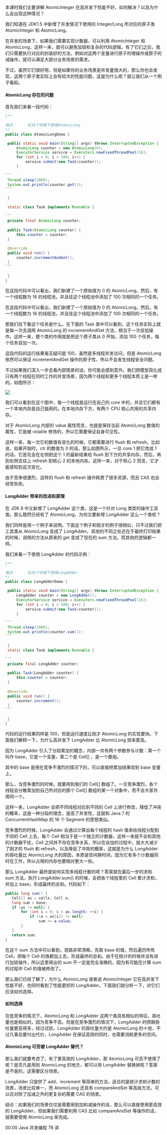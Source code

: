 本课时我们主要讲解 AtomicInteger 在高并发下性能不好，如何解决？以及为什么会出现这种情况？

我们知道在 JDK1.5 中新增了并发情况下使用的 Integer/Long 所对应的原子类 AtomicInteger 和 AtomicLong。

在并发的场景下，如果我们需要实现计数器，可以利用 AtomicInteger 和 AtomicLong，这样一来，就可以避免加锁和复杂的代码逻辑，有了它们之后，我们只需要执行对应的封装好的方法，例如对这两个变量进行原子的增操作或原子的减操作，就可以满足大部分业务场景的需求。

不过，虽然它们很好用，但是如果你的业务场景是并发量很大的，那么你也会发现，这两个原子类实际上会有较大的性能问题，这是为什么呢？就让我们从一个例子看起。

#### AtomicLong 存在的问题
首先我们来看一段代码：

~~~java
/**

描述：     在16个线程下使用AtomicLong
*/
public class AtomicLongDemo {

 public static void main(String[] args) throws InterruptedException {
     AtomicLong counter = new AtomicLong(0);
     ExecutorService service = Executors.newFixedThreadPool(16);
     for (int i = 0; i < 100; i++) {
         service.submit(new Task(counter));
     }

```
 Thread.sleep(2000);
 System.out.println(counter.get());
```

 }

 static class Task implements Runnable {

```
 private final AtomicLong counter;
 
 public Task(AtomicLong counter) {
     this.counter = counter;
 }
 
 @Override
 public void run() {
     counter.incrementAndGet();
 }
```

 }
}
~~~

在这段代码中可以看出，我们新建了一个原始值为 0 的 AtomicLong。然后，有一个线程数为 16 的线程池，并且往这个线程池中添加了 100 次相同的一个任务。

在这段代码中可以看出，我们新建了一个原始值为 0 的 AtomicLong。然后，有一个线程数为 16 的线程池，并且往这个线程池中添加了 100 次相同的一个任务。

那我们往下看这个任务是什么。在下面的 Task 类中可以看到，这个任务实际上就是每一次去调用 AtomicLong 的 incrementAndGet 方法，相当于一次自加操作。这样一来，整个类的作用就是把这个原子类从 0 开始，添加 100 个任务，每个任务自加一次。

这段代码的运行结果毫无疑问是 100，虽然是多线程并发访问，但是 AtomicLong 依然可以保证 incrementAndGet 操作的原子性，所以不会发生线程安全问题。

不过如果我们深入一步去看内部情景的话，你可能会感到意外。我们把模型简化成只有两个线程在同时工作的并发场景，因为两个线程和更多个线程本质上是一样的。如图所示：

![](../pic/Cgq2xl46RpiAC7t7AAAa3NLU-Uk716.png)

我们可以看到在这个图中，每一个线程是运行在自己的 core 中的，并且它们都有一个本地内存是自己独用的。在本地内存下方，有两个 CPU 核心共用的共享内存。

对于 AtomicLong 内部的 value 属性而言，也就是保存当前 AtomicLong 数值的属性，它是被 volatile 修饰的，所以它需要保证自身可见性。

这样一来，每一次它的数值有变化的时候，它都需要进行 flush 和 refresh。比如说，如果开始时，ctr 的数值为 0 的话，那么如图所示，一旦  core 1 把它改成 1 的话，它首先会在左侧把这个 1 的最新结果给 flush 到下方的共享内存。然后，再到右侧去往上 refresh 到核心 2 的本地内存。这样一来，对于核心 2 而言，它才能感知到这次变化。

由于竞争很激烈，这样的 flush 和 refresh 操作耗费了很多资源，而且 CAS 也会经常失败。

#### LongAdder 带来的改进和原理
在 JDK 8 中又新增了 LongAdder 这个类，这是一个针对 Long 类型的操作工具类。那么既然已经有了 AtomicLong，为何又要新增 LongAdder 这么一个类呢？

我们同样是用一个例子来说明。下面这个例子和刚才的例子很相似，只不过我们把工具类从  AtomicLong 变成了 LongAdder。其他的不同之处还在于最终打印结果的时候，调用的方法从原来的 get 变成了现在的 sum 方法。而其他的逻辑都一样。

我们来看一下使用 LongAdder 的代码示例：

~~~java
/**

描述：     在16个线程下使用LongAdder
*/
public class LongAdderDemo {

 public static void main(String[] args) throws InterruptedException {
     LongAdder counter = new LongAdder();
     ExecutorService service = Executors.newFixedThreadPool(16);
     for (int i = 0; i < 100; i++) {
         service.submit(new Task(counter));
     }

```
 Thread.sleep(2000);
 System.out.println(counter.sum());
```

 }
 static class Task implements Runnable {

```
 private final LongAdder counter;
 
 public Task(LongAdder counter) {
     this.counter = counter;
 }
 
 @Override
 public void run() {
     counter.increment();
 }
```

 }
}
~~~


代码的运行结果同样是 100，但是运行速度比刚才 AtomicLong 的实现要快。下面我们解释一下，为什么高并发下 LongAdder 比 AtomicLong 效率更高。

因为 LongAdder 引入了分段累加的概念，内部一共有两个参数参与计数：第一个叫作 base，它是一个变量，第二个是 Cell[] ，是一个数组。

其中的 base 是用在竞争不激烈的情况下的，可以直接把累加结果改到 base 变量上。

那么，当竞争激烈的时候，就要用到我们的 Cell[] 数组了。一旦竞争激烈，各个线程会分散累加到自己所对应的那个 Cell[] 数组的某一个对象中，而不会大家共用同一个。

这样一来，LongAdder 会把不同线程对应到不同的 Cell 上进行修改，降低了冲突的概率，这是一种分段的理念，提高了并发性，这就和 Java 7 的 ConcurrentHashMap 的 16 个 Segment 的思想类似。

竞争激烈的时候，LongAdder 会通过计算出每个线程的 hash 值来给线程分配到不同的 Cell 上去，每个 Cell 相当于是一个独立的计数器，这样一来就不会和其他的计数器干扰，Cell 之间并不存在竞争关系，所以在自加的过程中，就大大减少了刚才的 flush 和 refresh，以及降低了冲突的概率，这就是为什么 LongAdder 的吞吐量比 AtomicLong 大的原因，本质是空间换时间，因为它有多个计数器同时在工作，所以占用的内存也要相对更大一些。

那么 LongAdder 最终是如何实现多线程计数的呢？答案就在最后一步的求和 sum 方法，执行 LongAdder.sum() 的时候，会把各个线程里的 Cell 累计求和，并加上 base，形成最终的总和。代码如下：

```java
public long sum() {
   Cell[] as = cells; Cell a;
   long sum = base;
   if (as != null) {
       for (int i = 0; i < as.length; ++i) {
           if ((a = as[i]) != null)
               sum += a.value;
       }
   }
   return sum;
}
```


在这个 sum 方法中可以看到，思路非常清晰。先取 base 的值，然后遍历所有 Cell，把每个 Cell 的值都加上去，形成最终的总和。由于在统计的时候并没有进行加锁操作，所以这里得出的 sum 不一定是完全准确的，因为有可能在计算 sum 的过程中 Cell 的值被修改了。

那么我们已经了解了，为什么 AtomicLong 或者说 AtomicInteger 它在高并发下性能不好，也同时看到了性能更好的 LongAdder。下面我们就分析一下，对它们应该如何选择。

#### 如何选择
在低竞争的情况下，AtomicLong 和 LongAdder 这两个类具有相似的特征，吞吐量也是相似的，因为竞争不高。但是在竞争激烈的情况下，LongAdder 的预期吞吐量要高得多，经过试验，LongAdder 的吞吐量大约是 AtomicLong 的十倍，不过凡事总要付出代价，LongAdder 在保证高效的同时，也需要消耗更多的空间。

#### AtomicLong 可否被 LongAdder 替代？
那么我们就要考虑了，有了更高效的 LongAdder，那 AtomicLong 可否不使用了呢？是否凡是用到 AtomicLong 的地方，都可以用 LongAdder 替换掉呢？答案是不是的，这需要区分场景。

LongAdder 只提供了 add、increment 等简单的方法，适合的是统计求和计数的场景，场景比较单一，而 AtomicLong 还具有 compareAndSet 等高级方法，可以应对除了加减之外的更复杂的需要 CAS 的场景。

结论：如果我们的场景仅仅是需要用到加和减操作的话，那么可以直接使用更高效的 LongAdder，但如果我们需要利用 CAS 比如 compareAndSet 等操作的话，就需要使用 AtomicLong 来完成。


00:00 Java 并发编程 78 讲

